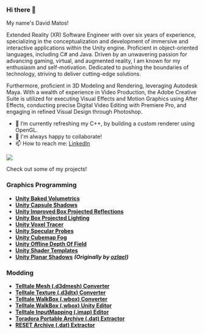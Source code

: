 ### Hi there 👋

My name's David Matos!

Extended Reality (XR) Software Engineer with over six years of experience, specializing in the conceptualization and development of immersive and interactive applications within the Unity engine. Proficient in object-oriented languages, including C# and Java. Driven by an unwavering passion for advancing gaming, virtual, and augmented reality, I am known for my enthusiasm and self-motivation. Dedicated to pushing the boundaries of technology, striving to deliver cutting-edge solutions. 

Furthermore, proficient in 3D Modeling and Rendering, leveraging Autodesk Maya. With a wealth of experience in Video Production, the Adobe Creative Suite is utilized for executing Visual Effects and Motion Graphics using After Effects, conducting precise Digital Video Editing with Premiere Pro, and engaging in refined Visual Design through Photoshop.

- 🔭 I’m currently refreshing my C++, by building a custom renderer using OpenGL.
- 👋 I'm always happy to collaborate!
- 📫 How to reach me: [LinkedIn](https://www.linkedin.com/in/david-matos-a11a04187/)

<!-- ![](https://github-readme-stats.vercel.app/api/top-langs/?username=frostbone25&layout=compact&card_width=100) -->

<!-- ![](https://github-readme-stats.vercel.app/api?username=frostbone25&hide=contribs&include_all_commits=true&count_private=true)  -->

[![](https://github-profile-trophy.vercel.app/?username=frostbone25&rank=-C,-B&margin-w=4)](https://github.com/frostbone25)

Check out some of my projects!

### Graphics Programming
- **[Unity Baked Volumetrics](https://github.com/frostbone25/Unity-Baked-Volumetrics)**
- **[Unity Capsule Shadows](https://github.com/frostbone25/Unity-Capsule-Shadows)**
- **[Unity Improved Box Projected Reflections](https://github.com/frostbone25/Unity-Improved-Box-Projected-Reflections/tree/main)**
- **[Unity Box Projected Lighting](https://github.com/frostbone25/Unity-Box-Projected-Lighting)**
- **[Unity Voxel Tracer](https://github.com/frostbone25/Unity-Voxel-Tracer)**
- **[Unity Specular Probes](https://github.com/frostbone25/Unity-Specular-Probes)**
- **[Unity Cubemap Fog](https://github.com/frostbone25/Unity-Cubemap-Fog)**
- **[Unity Offline Depth Of Field](https://github.com/frostbone25/Unity-Offline-Depth-Of-Field)**
- **[Unity Shader Templates](https://github.com/frostbone25/Unity-Shader-Templates)**
- **[Unity Planar Shadows](https://github.com/frostbone25/Unity-Planar-Shadows)** ***(Originally by [ozlael](https://github.com/ozlael))***

### Modding
- **[Telltale Mesh (.d3dmesh) Converter](https://github.com/Telltale-Modding-Group/D3DMESH-Converter)**
- **[Telltale Texture (.d3dtx) Converter](https://github.com/Telltale-Modding-Group/DDS-D3DTX-Converter)**
- **[Telltale WalkBox (.wbox) Converter](https://github.com/Telltale-Modding-Group/WalkBoxes-Converter)**
- **[Telltale WalkBox (.wbox) Unity Editor](https://github.com/Telltale-Modding-Group/Unity_WBOX_Editor)**
- **[Telltale InputMapping (.imap) Editor](https://github.com/Telltale-Modding-Group/IMAP-Editor)**
- **[Toradora Portable Archive (.dat) Extractor](https://github.com/frostbone25/Toradora-Portable-Dat-Extractor)**
- **[RESET Archive (.dat) Extractor](https://github.com/frostbone25/RESET-dat-extractor)**

<!--### Restoration
- **[Unity 2.6 FPS Tutorial Restored](https://github.com/frostbone25/Unity-FPS-Tutorial-Restored)**
-->

<!--
- | Project  | Screenshots |
| ------------- | ------------- |
| **[Unity Baked Volumetrics](https://github.com/frostbone25/Unity-Baked-Volumetrics)**  | ![sponza3](https://github.com/frostbone25/Unity-Baked-Volumetrics/blob/main/GithubContent/sponza3.png) |
| **[Unity Capsule Shadows](https://github.com/frostbone25/Unity-Capsule-Shadows)**  | ![char1](https://github.com/frostbone25/Unity-Capsule-Shadows/blob/main/GithubContent/char1.png) |
| **[Unity Specular Probes](https://github.com/frostbone25/Unity-Specular-Probes)**  | ![result1-on](https://github.com/frostbone25/Unity-Specular-Probes/blob/main/GithubContent/result1-on.png) |
| **[Unity Cubemap Fog](https://github.com/frostbone25/Unity-Cubemap-Fog)**  | ![result2](https://github.com/frostbone25/Unity-Cubemap-Fog/blob/main/GithubContent/result2.png) |
| **[Unity Improved Box Projected Reflections](https://github.com/frostbone25/Unity-Improved-Box-Projected-Reflections/tree/main)**  | ![8](https://github.com/frostbone25/Unity-Improved-Box-Projected-Reflections/blob/main/GithubContent/8.png) |
| **[Unity Box Projected Lighting](https://github.com/frostbone25/Unity-Box-Projected-Lighting)** | ![1-sample](https://github.com/frostbone25/Unity-Box-Projected-Lighting/blob/main/GithubContent/1-sample.png) |
| **[Unity Planar Shadows](https://github.com/frostbone25/Unity-Planar-Shadows)** ***(Originally by [ozlael](https://github.com/ozlael))*** | ![preview](https://github.com/frostbone25/Unity-Planar-Shadows/blob/master/GithubContent/preview.png) |



### Graphics Programming
| Graphics Programming | Reverse Engineering |
| ------------- | ------------- |
| **[Unity Baked Volumetrics](https://github.com/frostbone25/Unity-Baked-Volumetrics)**  | **[Telltale .dds to .d3dtx Converter](https://github.com/Telltale-Modding-Group/DDS-D3DTX-Converter)** |
| **[Unity Capsule Shadows](https://github.com/frostbone25/Unity-Capsule-Shadows)** | **[Telltale .wbox Unity Editor](https://github.com/Telltale-Modding-Group/Unity_WBOX_Editor)** |
| **[Unity Specular Probes](https://github.com/frostbone25/Unity-Specular-Probes)** | **[Telltale .wbox Converter](https://github.com/Telltale-Modding-Group/WalkBoxes-Converter)** |
| **[Unity Cubemap Fog](https://github.com/frostbone25/Unity-Cubemap-Fog)** | **[Telltale .imap Editor](https://github.com/Telltale-Modding-Group/IMAP-Editor)** |
| **[Unity Planar Shadows](https://github.com/frostbone25/Unity-Planar-Shadows)** ***(Originally by [ozlael](https://github.com/ozlael))*** | **[Toradora Portable .dat Extractor](https://github.com/frostbone25/Toradora-Portable-Dat-Extractor)** |
| **[Unity Improved Box Projected Reflections](https://github.com/frostbone25/Unity-Improved-Box-Projected-Reflections/tree/main)** | **[RESET .dat Extractor](https://github.com/frostbone25/RESET-dat-extractor)** |
| **[Unity Box Projected Lighting](https://github.com/frostbone25/Unity-Box-Projected-Lighting)** | |
-->


